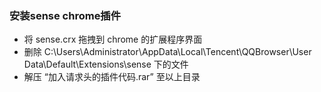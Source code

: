 
### 安装sense chrome插件

- 将 sense.crx 拖拽到 chrome 的扩展程序界面
- 删除 C:\Users\Administrator\AppData\Local\Tencent\QQBrowser\User Data\Default\Extensions\sense 下的文件
- 解压 “加入请求头的插件代码.rar” 至以上目录

